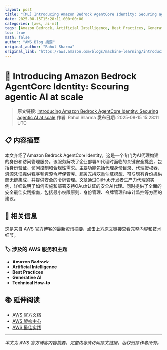 ```yaml
---
layout: post
title: "[ML] Introducing Amazon Bedrock AgentCore Identity: Securing agentic AI at scale"
date: 2025-08-15T15:28:11.000+00:00
categories: [aws, ai-ml]
tags: [Amazon Bedrock, Artificial Intelligence, Best Practices, Generative AI, Technical How-to]
toc: true
math: false
author: "AWS Blog 摘要"
original_author: "Rahul Sharma"
original_link: "https://aws.amazon.com/blogs/machine-learning/introducing-amazon-bedrock-agentcore-identity-securing-agentic-ai-at-scale/"
---
```


# 🤖 Introducing Amazon Bedrock AgentCore Identity: Securing agentic AI at scale

> **原文链接**: [Introducing Amazon Bedrock AgentCore Identity: Securing agentic AI at scale](https://aws.amazon.com/blogs/machine-learning/introducing-amazon-bedrock-agentcore-identity-securing-agentic-ai-at-scale/)
> **作者**: Rahul Sharma
> **发布日期**: 2025-08-15 15:28:11 UTC

## 📋 内容摘要

本文介绍了Amazon Bedrock AgentCore Identity，这是一个专门为AI代理构建的身份和访问管理服务。该服务解决了企业部署AI代理时面临的关键安全挑战，包括身份验证、访问控制和合规性需求。主要功能包括代理身份目录、代理授权器、资源凭证提供程序和资源令牌保管库。服务支持双重认证模型，可与现有身份提供商无缝集成，并提供安全的令牌管理。文章通过GitHub开发者生产力代理的实例，详细说明了如何实施和部署支持OAuth认证的安全AI代理。同时提供了全面的安全最佳实践指南，包括最小权限原则、身份管理、令牌管理和审计监控等方面的建议。

## 🔗 相关信息

这是来自 AWS 官方博客的最新资讯摘要。点击上方原文链接查看完整内容和技术细节。

### 🏷️ 涉及的 AWS 服务和主题

- **Amazon Bedrock**
- **Artificial Intelligence**
- **Best Practices**
- **Generative AI**
- **Technical How-to**

## 📚 延伸阅读

- [AWS 官方文档](https://docs.aws.amazon.com/)
- [AWS 架构中心](https://aws.amazon.com/architecture/)
- [AWS 最佳实践](https://aws.amazon.com/architecture/well-architected/)

---

*本文为 AWS 官方博客内容摘要，完整内容请访问原文链接。版权归原作者所有。*